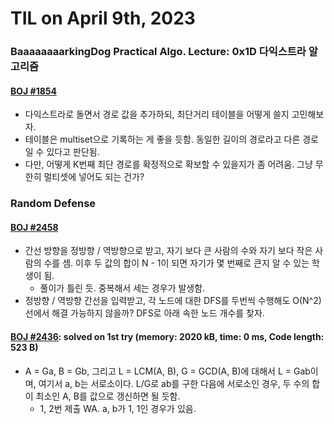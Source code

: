 # **TIL on April 9th, 2023**
### BaaaaaaaarkingDog Practical Algo. Lecture: 0x1D 다익스트라 알고리즘
#### [BOJ #1854](../../../Problem%20Solving/boj/Dijkstra%20algorithm/1854-04-09-2023.cpp)
* 다익스트라로 돌면서 경로 값을 추가하되, 최단거리 테이블을 어떻게 쓸지 고민해보자.
* 테이블은 multiset으로 기록하는 게 좋을 듯함. 동일한 길이의 경로라고 다른 경로일 수 있다고 판단됨.
* 다만, 어떻게 K번째 최단 경로를 확정적으로 확보할 수 있을지가 좀 어려움. 그냥 무한히 멀티셋에 넣어도 되는 건가?


### Random Defense
#### [BOJ #2458](../../../Problem%20Solving/boj/random%20defense/2458-04-09-2023.cpp)
* 간선 방향을 정방향 / 역방향으로 받고, 자기 보다 큰 사람의 수와 자기 보다 작은 사람의 수를 셈. 이후 두 값의 합이 N - 1이 되면 자기가 몇 번째로 큰지 알 수 있는 학생이 됨.
  - 풀이가 틀린 듯. 중복해서 세는 경우가 발생함.
* 정방향 / 역방향 간선을 입력받고, 각 노드에 대한 DFS를 두번씩 수행해도 O(N^2) 선에서 해결 가능하지 않을까? DFS로 아래 속한 노드 개수를 찾자.

#### [BOJ #2436](../../../Problem%20Solving/boj/random%20defense/2436-04-09-2023.cpp): solved on 1st try (memory: 2020 kB, time: 0 ms, Code length: 523 B)
* A = Ga, B = Gb, 그리고 L = LCM(A, B), G = GCD(A, B)에 대해서 L = Gab이며, 여기서 a, b는 서로소이다. L/G로 ab를 구한 다음에 서로소인 경우, 두 수의 합이 최소인 A, B를 값으로 갱신하면 될 듯함.
  - 1, 2번 제출 WA. a, b가 1, 1인 경우가 있음.